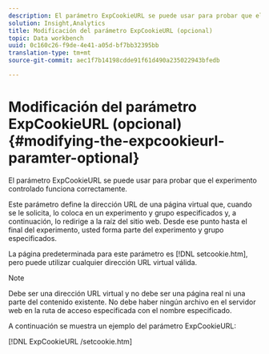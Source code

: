```yaml
---
description: El parámetro ExpCookieURL se puede usar para probar que el experimento controlado funciona correctamente.
solution: Insight,Analytics
title: Modificación del parámetro ExpCookieURL (opcional)
topic: Data workbench
uuid: 0c160c26-f9de-4e41-a05d-bf7bb32395bb
translation-type: tm+mt
source-git-commit: aec1f7b14198cdde91f61d490a235022943bfedb

---
```



# Modificación del parámetro ExpCookieURL (opcional){#modifying-the-expcookieurl-paramter-optional}

El parámetro ExpCookieURL se puede usar para probar que el experimento controlado funciona correctamente.

Este parámetro define la dirección URL de una página virtual que, cuando se le solicita, lo coloca en un experimento y grupo especificados y, a continuación, lo redirige a la raíz del sitio web. Desde ese punto hasta el final del experimento, usted forma parte del experimento y grupo especificados.

La página predeterminada para este parámetro es [!DNL setcookie.htm], pero puede utilizar cualquier dirección URL virtual válida.

>[!NOTE]
>
>Debe ser una dirección URL virtual y no debe ser una página real ni una parte del contenido existente. No debe haber ningún archivo en el servidor web en la ruta de acceso especificada con el nombre especificado.

A continuación se muestra un ejemplo del parámetro ExpCookieURL:

[!DNL ExpCookieURL /setcookie.htm]
